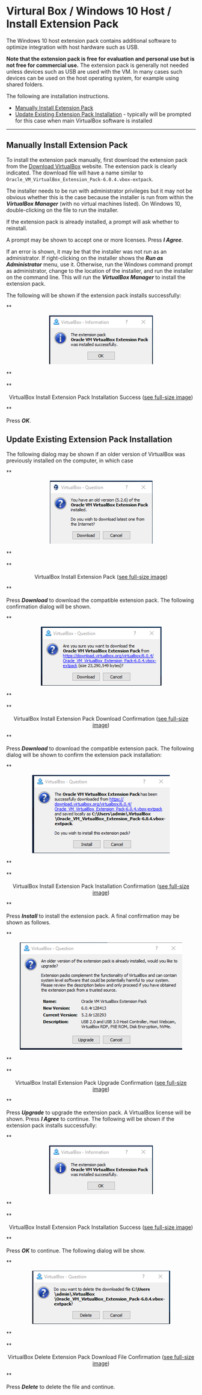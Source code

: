 # Virtural Box / Windows 10 Host / Install Extension Pack

The Windows 10 host extension pack contains additional software to optimize integration
with host hardware such as USB.

**Note that the extension pack is free for evaluation and personal use but is not free for commercial use.**
The extension pack is generally not needed unless devices such as USB are used with the VM.
In many cases such devices can be used on the host operating system, for example using shared folders.

The following are installation instructions.

* [Manually Install Extension Pack](#manually-install-extension-pack)
* [Update Existing Extension Pack Installation](#update-existing-extension-pack-installation) - typically
will be prompted for this case when main VirtualBox software is installed

------------------

## Manually Install Extension Pack ##

To install the extension pack manually, first download the extension pack from the
[Download VirtualBox](https://www.virtualbox.org/wiki/Downloads) website.
The extension pack is clearly indicated.
The download file will have a name similar to `Oracle_VM_VirtualBox_Extension_Pack-6.0.4.vbox-extpack`.

The installer needs to be run with administrator privileges but it may not be obvious whether this
is the case because the installer is run from within the ***VirtualBox Manager***
(with no virtual machines listed).
On Windows 10, double-clicking on the file to run the installer.

If the extension pack is already installed, a prompt will ask whether to reinstall.

A prompt may be shown to accept one or more licenses.  Press ***I Agree***.

If an error is shown, it may be that the installer was not run as an administrator.
If right-clicking on the installer shows the ***Run as Administrator*** menu, use it.
Otherwise, run the Windows command prompt as administrator, change to the location of the installer,
and run the installer on the command line.
This will run the ***VirtualBox Manager*** to install the extension pack.

The following will be shown if the extension pack installs successfully:

**<p style="text-align: center;">
![win-host-install12](images/win-host-install12.png)
</p>**

**<p style="text-align: center;">
VirtualBox Install Extension Pack Installation Success (<a href="../images/win-host-install12.png">see full-size image</a>)
</p>**

Press ***OK***.

## Update Existing Extension Pack Installation ##

The following dialog may be shown if an older version of VirtualBox was previously installed on the computer,
in which case

**<p style="text-align: center;">
![win-host-install8](images/win-host-install8.png)
</p>**

**<p style="text-align: center;">
VirtualBox Install Extension Pack (<a href="../images/win-host-install8.png">see full-size image</a>)
</p>**

Press ***Download*** to download the compatible extension pack.
The following confirmation dialog will be shown.

**<p style="text-align: center;">
![win-host-install9](images/win-host-install9.png)
</p>**

**<p style="text-align: center;">
VirtualBox Install Extension Pack Download Confirmation (<a href="../images/win-host-install9.png">see full-size image</a>)
</p>**

Press ***Download*** to download the compatible extension pack.
The following dialog will be shown to confirm the extension pack installation:

**<p style="text-align: center;">
![win-host-install10](images/win-host-install10.png)
</p>**

**<p style="text-align: center;">
VirtualBox Install Extension Pack Installation Confirmation (<a href="../images/win-host-install10.png">see full-size image</a>)
</p>**

Press ***Install*** to install the extension pack.
A final confirmation may be shown as follows.

**<p style="text-align: center;">
![win-host-install11](images/win-host-install11.png)
</p>**

**<p style="text-align: center;">
VirtualBox Install Extension Pack Upgrade Confirmation (<a href="../images/win-host-install11.png">see full-size image</a>)
</p>**

Press ***Upgrade*** to upgrade the extension pack.
A VirtualBox license will be shown.  Press ***I Agree*** to continue.
The following will be shown if the extension pack installs successfully:

**<p style="text-align: center;">
![win-host-install12](images/win-host-install12.png)
</p>**

**<p style="text-align: center;">
VirtualBox Install Extension Pack Installation Success (<a href="../images/win-host-install12.png">see full-size image</a>)
</p>**

Press ***OK*** to continue.  The following dialog will be show.

**<p style="text-align: center;">
![win-host-install13](images/win-host-install13.png)
</p>**

**<p style="text-align: center;">
VirtualBox Delete Extension Pack Download File Confirmation (<a href="../images/win-host-install13.png">see full-size image</a>)
</p>**

Press ***Delete*** to delete the file and continue.
